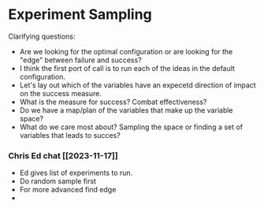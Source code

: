 # Experiment Sampling

Clarifying questions:
- Are we looking for the optimal configuration or are looking for the "edge" between failure and success?
- I think the first port of call is to run each of the ideas in the default configuration. 
- Let's lay out which of the variables have an expecetd direction of impact on the success measure. 
- What is the measure for success? Combat effectiveness?
- Do we have a map/plan of the variables that make up the variable space?
- What do we care most about? Sampling the space or finding a set of variables that leads to succes? 
  

### Chris Ed chat [[2023-11-17]]

- Ed gives list of experiments to run. 
- Do random sample first
- For more advanced find edge
- 
